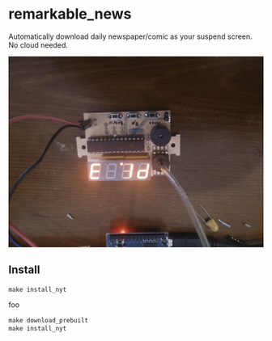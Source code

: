 # remarkable_news

Automatically download daily newspaper/comic as your suspend screen.  No cloud needed.

![demo](pic.jpg)

## Install

    make install_nyt
    
foo

    make download_prebuilt
    make install_nyt

